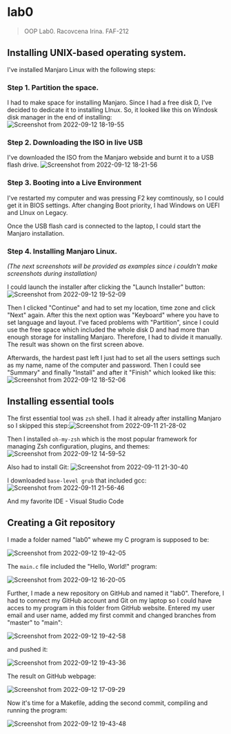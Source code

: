 # lab0
>OOP Lab0. Racovcena Irina. FAF-212

## Installing UNIX-based operating system.
I've installed Manjaro Linux with the following steps:


### Step 1. Partition the space.
I had to make space for installing Manjaro. Since I had a free disk D, I've decided to dedicate it to installing LInux.
So, it looked like this on Windosk disk manager in the end of installing:
![Screenshot from 2022-09-12 18-19-55](https://user-images.githubusercontent.com/113358365/189692384-cf6ed65e-2895-462d-8462-c1705830747b.png)


### Step 2. Downloading the ISO in live USB
I've downloaded the ISO from the Manjaro webside and burnt it to a USB flash drive. 
![Screenshot from 2022-09-12 18-21-56](https://user-images.githubusercontent.com/113358365/189693599-0f40db56-550a-46de-bdb2-97c2d0d8a855.png)


###  Step 3. Booting into a Live Environment
I've restarted my computer and was pressing F2 key comtinously, so I could get it in BIOS settings. After changing Boot priority, I had Windows on UEFI and LInux on Legacy.

Once the USB flash card is connected to the laptop, I could start the Manjaro installation.


### Step 4. Installing Manjaro Linux.
*(The next screenshots will be provided as examples since i couldn't make screenshots during installation)*

I could launch the installer after clicking the "Launch Installer" button:
![Screenshot from 2022-09-12 19-52-09](https://user-images.githubusercontent.com/113358365/189711894-8c62518e-a85e-48e5-83b2-da9142bfe007.png)


Then I clicked "Continue" and had to set my location, time zone and click "Next" again. After this the next option was "Keyboard" where you have to set language and layout.
I've faced problems with "Partition", since I could use the free space which included the whole disk D and had more than enough storage for installing Manjaro. Therefore, I had to divide it manually. The result was shown on the first screen above.

Afterwards, the hardest past left I just had to set all the users settings such as my name, name of the computer and password. Then I could see "Summary" and finally "Install" and after it "Finish" which looked like this:
![Screenshot from 2022-09-12 18-52-06](https://user-images.githubusercontent.com/113358365/189699642-d3bd7116-44f4-45c0-b4ff-c1ed7bebaa02.png)



## Installing essential tools
The first essential tool was `zsh` shell. I had it already after installing Manjaro so I skipped this step:![Screenshot from 2022-09-11 21-28-02](https://user-images.githubusercontent.com/113358365/189700030-ea8309ec-0c6a-4250-9170-221a7dbe03b6.png)



Then I installed `oh-my-zsh` which is the most popular framework for managing Zsh configuration, plugins, and themes:
![Screenshot from 2022-09-12 14-59-52](https://user-images.githubusercontent.com/113358365/189700685-be76574a-a8b5-48db-a0d4-4efffc4b93a1.png)



Also had to install Git:
![Screenshot from 2022-09-11 21-30-40](https://user-images.githubusercontent.com/113358365/189700854-27c71afa-9b3e-477e-a011-ccef41e01ea1.png)



I downloaded `base-level grub` that included gcc:
![Screenshot from 2022-09-11 21-56-46](https://user-images.githubusercontent.com/113358365/189701181-9781a8a4-d413-4116-a13f-666874e49fe7.png)

And my favorite IDE - Visual Studio Code

## Creating a Git repository
I made a folder named "lab0" whewe my C program is supposed to be:


![Screenshot from 2022-09-12 19-42-05](https://user-images.githubusercontent.com/113358365/189710422-327fae31-0737-48c0-8056-b40beb8f541f.png)



The `main.c` file included the "Hello, World!" program:


![Screenshot from 2022-09-12 16-20-05](https://user-images.githubusercontent.com/113358365/189703839-f570af9a-bb2b-4277-9f1e-eb008f34fb54.png)



Further, I made a new repository on GitHub and named it "lab0". Therefore, I had to connect my GitHub account and Git on my laptop so I could have acces to my program in this folder from GitHub website. Entered my user email and user name, added my first commit and changed branches from "master" to "main":


![Screenshot from 2022-09-12 19-42-58](https://user-images.githubusercontent.com/113358365/189710539-66f17596-08eb-4fdf-8b33-8ab8c475fb08.png)



and pushed it:


![Screenshot from 2022-09-12 19-43-36](https://user-images.githubusercontent.com/113358365/189710602-cbe2a055-ce72-4492-a506-71ad59aea186.png)



The result on GitHub webpage:


![Screenshot from 2022-09-12 17-09-29](https://user-images.githubusercontent.com/113358365/189707229-4998034a-0cb6-45fe-ac6f-4bfcb553a536.png)



Now it's time for a Makefile, adding the second commit, compiling and running the program:


![Screenshot from 2022-09-12 19-43-48](https://user-images.githubusercontent.com/113358365/189710682-517a6c09-566b-44f9-8719-4f7bb2c15306.png)


